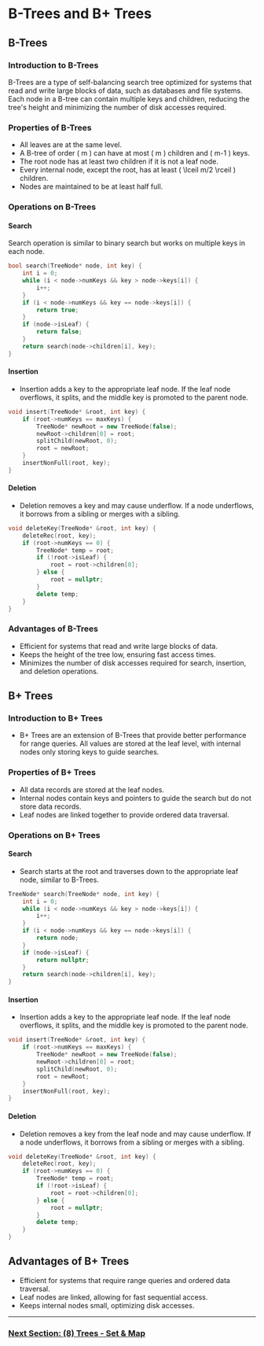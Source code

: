# B-Trees and B+ Trees

## B-Trees

### Introduction to B-Trees
B-Trees are a type of self-balancing search tree optimized for systems that read and write large blocks of data, such as databases and file systems. Each node in a B-tree can contain multiple keys and children, reducing the tree's height and minimizing the number of disk accesses required.

### Properties of B-Trees
- All leaves are at the same level.
- A B-tree of order \( m \) can have at most \( m \) children and \( m-1 \) keys.
- The root node has at least two children if it is not a leaf node.
- Every internal node, except the root, has at least \( \lceil m/2 \rceil \) children.
- Nodes are maintained to be at least half full.

### Operations on B-Trees
#### Search
Search operation is similar to binary search but works on multiple keys in each node.
```cpp
bool search(TreeNode* node, int key) {
    int i = 0;
    while (i < node->numKeys && key > node->keys[i]) {
        i++;
    }
    if (i < node->numKeys && key == node->keys[i]) {
        return true;
    }
    if (node->isLeaf) {
        return false;
    }
    return search(node->children[i], key);
}
```

#### Insertion
- Insertion adds a key to the appropriate leaf node. If the leaf node overflows, it splits, and the middle key is promoted to the parent node.
```cpp
void insert(TreeNode* &root, int key) {
    if (root->numKeys == maxKeys) {
        TreeNode* newRoot = new TreeNode(false);
        newRoot->children[0] = root;
        splitChild(newRoot, 0);
        root = newRoot;
    }
    insertNonFull(root, key);
}
```
#### Deletion
- Deletion removes a key and may cause underflow. If a node underflows, it borrows from a sibling or merges with a sibling.
```cpp
void deleteKey(TreeNode* &root, int key) {
    deleteRec(root, key);
    if (root->numKeys == 0) {
        TreeNode* temp = root;
        if (!root->isLeaf) {
            root = root->children[0];
        } else {
            root = nullptr;
        }
        delete temp;
    }
}
```
### Advantages of B-Trees
- Efficient for systems that read and write large blocks of data.
- Keeps the height of the tree low, ensuring fast access times.
- Minimizes the number of disk accesses required for search, insertion, and deletion operations.

## B+ Trees
### Introduction to B+ Trees
- B+ Trees are an extension of B-Trees that provide better performance for range queries. All values are stored at the leaf level, with internal nodes only storing keys to guide searches.

### Properties of B+ Trees
- All data records are stored at the leaf nodes.
- Internal nodes contain keys and pointers to guide the search but do not store data records.
- Leaf nodes are linked together to provide ordered data traversal.

### Operations on B+ Trees

#### Search
- Search starts at the root and traverses down to the appropriate leaf node, similar to B-Trees.
```cpp
TreeNode* search(TreeNode* node, int key) {
    int i = 0;
    while (i < node->numKeys && key > node->keys[i]) {
        i++;
    }
    if (i < node->numKeys && key == node->keys[i]) {
        return node;
    }
    if (node->isLeaf) {
        return nullptr;
    }
    return search(node->children[i], key);
}
```

#### Insertion
- Insertion adds a key to the appropriate leaf node. If the leaf node overflows, it splits, and the middle key is promoted to the parent node.

```cpp
void insert(TreeNode* &root, int key) {
    if (root->numKeys == maxKeys) {
        TreeNode* newRoot = new TreeNode(false);
        newRoot->children[0] = root;
        splitChild(newRoot, 0);
        root = newRoot;
    }
    insertNonFull(root, key);
}
```
#### Deletion
- Deletion removes a key from the leaf node and may cause underflow. If a node underflows, it borrows from a sibling or merges with a sibling.

```cpp
void deleteKey(TreeNode* &root, int key) {
    deleteRec(root, key);
    if (root->numKeys == 0) {
        TreeNode* temp = root;
        if (!root->isLeaf) {
            root = root->children[0];
        } else {
            root = nullptr;
        }
        delete temp;
    }
}
```

## Advantages of B+ Trees
- Efficient for systems that require range queries and ordered data traversal.
- Leaf nodes are linked, allowing for fast sequential access.
- Keeps internal nodes small, optimizing disk accesses.


---

### [Next Section: (8) Trees - Set & Map](https://github.com/MarkShinozaki/CPTS223-AdvancedDataStructuresInCpp/tree/Lecture-Slides/(8)%20Trees%20-%20Set%20%26%20Map)
